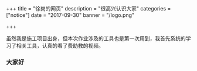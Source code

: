 +++
title = "徐岗的网页"
description = "很高兴认识大家"
categories = ["notice"]
date = "2017-09-30"
banner = "/logo.png"

+++

虽然我是施工项目出身，但本次作业涉及的工具也是第一次用到，我首先系统的学习了相关工具，认真的看了费助教的视频。


### 大家好
